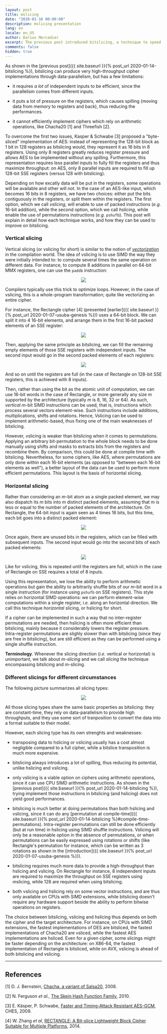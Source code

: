 ```yaml
---
layout: post
title: mslicing
date: "2020-01-16 00:00:00"
description: mslicing presentation
lang: en
locale: en_US
author: Darius Mercadier
excerpt: The previous post introduced bitslicing, a technique to speed up cipher implementations by introducing huge amounts of data-parallelism. However, this technique cannot be applied on ciphers relying on arithmetic operations, puts a lot of pressure on registers, and requires a lot of independent inputs to be efficient. In order to overcome those issues, we propose a generalization of bitslicing called mslicing. Msliced codes use much fewer registers than bitsliced ones, and can fully exploit the capabilities of SIMD extensions.
comments: false
hidden: true
---
```



<!--
Introduction
 - limitations bitslicing
   + parallelism
   + register pressure
   + arithmetics
 - K&S byteslice AES
   + 16x8 instead of 1x128
   + less register pressure
   + less parallelism
 - 2 data layouts
   + vslicing, allows arithmetics
   + hslicing allows permutations
-->

As shown in the [previous post]({{ site.baseurl }}{% post_url
2020-01-14-bitslicing %}), bitslicing can produce very
high-throughput cipher implementations through data-parallelism, but
has a few limitations:

 - it requires _a lot_ of independent inputs to be efficient, since
   the parallelism comes from different inputs.
   
 - it puts a lot of pressure on the registers, which causes spilling
   (moving data from memory to registers and back), thus reducing the
   performances.

 - it cannot efficiently implement ciphers which rely on arithmetic
   operations, like Chacha20 [1] and Threefish [2].


To overcome the first two issues, Kasper & Schwabe [3] proposed a
"byte-sliced" implementation of AES: instead of representing the
128-bit block as 1 bit in 128 registers as bitslicing would, they
represent it as 16 bits in 8 registers. Using only 8 registers greatly
reduces register pressure and allows AES to be implemented without any
spilling. Furthermore, this representation requires less parallel
inputs to fully fill the registers and thus maximize throughput: on
AES, only 8 parallel inputs are required to fill up 128-bit SSE
registers (versus 128 with bitslicing). 


Depending on how excatly data will be put in the registers, some
operations will be available and other will not. In the case of an
AES-like input, which becomes 16 bits in 8 registers, we have two
choices: either put the bits contiguously in the registers, or split
them within the registers. The first option, which we call _vslicing_,
will enable to use of packed instructions (_e.g._ 16-bit addition),
while the second option, which we call _hslicing_, while enable the
use of permutations instructions (_e.g._ `pshufb`). This post will
explain in detail how each technique works, and how they can be used
to improve on bitslicing.


<!--
Vertical slicing
 - =~ vectorization?
 - bits are packed together
   * example: Rectangle (re-use slide from PLDI)
 - can use arithmetic operations
 - best implems of Serpent and Chacha use Vslicing
-->
### Vertical slicing


Vertical slicing (or vslicing for short) is similar to the notion of
[_vectorization_](https://en.wikipedia.org/wiki/Automatic_vectorization)
in the compilation world. The idea of vslicing is to use SIMD the way
they were initially intended to: to compute several times the same
operation on different data. For instance, to compute 8 additions in
parallel on 64-bit MMX registers, one can use the `paddb` instruction:

<p align="center">
<img src="{{ site.baseurl }}/assets/images/blog/paddb-small.png">
</p>

Compilers typically use this trick to optimize loops. However, in the
case of vslicing, this is a whole-program transformation; quite like
vectorizing an entire cipher.

For instance, the Rectangle cipher [4] (presented [earlier]({{
site.baseurl }}{% post_url 2020-01-07-usuba-genesis %})) uses a 64-bit
block. We can split it into 4 16-bit elements, and arrange them in the
first 16-bit packed elements of an SSE register:

<p align="center">
<img src="{{ site.baseurl }}/assets/images/blog/vslicing_oneway_small.png">
</p>

Then, applying the same principle as bitslicing, we can fill the
remaining empty elements of those SSE registers with independent
inputs. The second input would go in the second packed elements of
each registers:

<p align="center">
<img src="{{ site.baseurl }}/assets/images/blog/vslicing_twoway_small.png">
</p>

And so on until the registers are full (in the case of Rectangle on
128-bit SSE registers, this is achieved with 8 inputs).

Then, rather than using the bit as the atomic unit of computation, we
can use 16-bit words in the case of Rectangle, or more generally any
size _m_ supported by the architecture (typically _m_ is 8, 16, 32 or
64). As such, _vertical_ _m_-bit SIMD instructions can be used, that
is, instructions which process several vectors element-wise. Such
instructions include additions, multiplications, shifts and
rotations. Hence, Vslicing can be used to implement arithmetic-based,
thus fixing one of the main weaknesses of bitslicing.

However, vslicing is weaker than bitslicing when it comes to
permutations. Applying an arbitrary bit-permutation to the whole block
needs to be done manually using shifts and masks to extracts bits from
the registers and recombine them. By comparison, this could be done at
compile time with bitslicing. Nevertheless, for some ciphers, like
AES, where permutations are only done within each 16-bit elements (as
opposed to "between each 16-bit elements as well"), a better layout of
the data can be used to perform more efficient permutations. This
layout is the basis of horizontal slicing.


<!--
Horizontal slicing
 - cf example from previous paragraph
 - bits are splitted within the registers
 - still cannot use arithmetic
 - can use permutations
   + example? (eg, vpshufb on AES's shiftrows?)
 - best implementations of AES use hslicing
-->
### Horizontal slicing

Rather than considering an _m_-bit atom as a single packed element, we
may also dispatch its _m_ bits into _m_ distinct packed elements,
assuming that m is less or equal to the number of packed elements of
the architecture. On Rectangle, the 64-bit input is again seen as 4
times 16 bits, but this time, each bit goes into a distinct packed
element:

<p align="center">
<img src="{{ site.baseurl }}/assets/images/blog/hslicing_oneway_small.png">
</p>

Once again, there are unused bits in the registers, which can be
filled with subsequent inputs. The second input would go into the
second bits of each packed elements:

<p align="center">
<img src="{{ site.baseurl }}/assets/images/blog/hslicing_twoway_small.png">
</p>

Like for vslicing, this is repeated until the registers are full,
which in the case of Rectangle on SSE requires a total of 8 inputs.


Using this representation, we lose the ability to perform arithmetic
operations but gain the ability to arbitrarily shuffle bits of our
_m_-bit word in a single instruction (for instance using `pshufb` on
SSE registers). This style relies on horizontal SIMD operations: we
can perform element-wise computations within a single register, _i.e._
along an horizontal direction. We call this technique _horizontal_
slicing, or hslicing for short. 

If a cipher can be implemented in such a way that no inter-register
permutations are needed, then hslicing is often more efficient than
bitslicing, mainly because it considerably lowers the register
pressure. Intra-register permutations are slighly slower than with
bitslicing (since they are free in bitslicing), but are still
efficient as they can be performed using a single shuffle instruction.


**Terminology**. Whenever the slicing direction (_i.e._ vertical or
horizontal) is unimportant, we talk about _m-slicing_ and we call
_slicing_ the technique encompassing bitslicing and _m_-slicing.



<!--
Slicings comparison
 - same basis: constant-time, data-parallelism, transpostion
 - strengths/weaknesses:
   + transposition
     * vslicing cheap
     * hslicing somewhat cheap
     * bitslicing expensive
   + register pressure
   + arithmetics
   + permutations
     * bitslicing: compile-time
     * hslicing: pshufb
   + parallelism required
     * bitslicing needs _a lot_ of data
   + CPU SIMD instructions
     * mslicing only with SIMD instructions
-->

### Different slicings for different circumstances

The following picture summarizes all slicing types:


<p align="center">
<img src="{{ site.baseurl }}/assets/images/blog/slicings_small.png">
</p>

All those slicing types share the same basic properties as bitslicing:
they are constant-time, they rely on data-parallelism to provide high
throughputs, and they use some sort of tranposition to convert the
data into a format suitable to their model.

However, each slicing type has its own strenghts and weaknesses:

 - transposing data to hslicing or vslicing usually has a cost almost
   negligible compared to a full cipher, while a bitslice
   transposition is much more expensive.
   
 - bitslicing always introduces a lot of spilling, thus reducing its
   potential, unlike hslicing and vslicing.
   
 - only vslicing is a viable option on ciphers using arithmetic
   operations, since it can use CPU SIMD arithmetic instructions. As
   shown in the [previous post]({{ site.baseurl }}{% post_url
   2020-01-14-bitslicing %}), trying implement those instructions in
   bitslicing (and hslicing) does not yield good performances.
   
 - bitslicing is much better at doing permutations than both hslicing
   and vslicing, since it can do any [permutation at compile-time]({{
   site.baseurl }}{% post_url 2020-01-14-bitslicing
   %}#compile-time-permutations). Intra-register permutations can
   still be done efficiently (but at run time) in hslicing using SIMD
   shuffle instructions. Vslicing will only be a reasonable option in
   the absence of permutations, or when permutations can be easily
   expressed using rotations or shifts (like Rectangle's permutation
   for instance, which can be written as 3 rotations as shown in the
   [introduction]({{ site.baseurl }}{% post_url
   2020-01-07-usuba-genesis %})).
   
 - bitslicing requires much more data to provide a high-throughput
   than hslicing and vslicing. On Rectangle for instance, 8
   independent inputs are required to maximize the throughput on SSE
   registers using <i>m</i>slicing, while 128 are required when using
   bitslicing.

 - both vslicing and hslicing rely on some vector instructions, and
   are thus only available on CPUs with SIMD extensions, while
   bitslicing doesn't require any hardware support beside the ability
   to perform bitwise operations on registers.

<!-- 
Conclusion
 - slicing choice depends on cipher & architecture
 - DES: bitslice
 - Chacha20: vslice
 - AES: hslice
 - Rectangle:
   + SIMD: vslice
   + no-SIMD: bitslice
   + no transpo: vslice/hslice
-->
The choice between bitslicing, vslicing and hslicing thus depends on
both the cipher and the target architecture. For instance, on CPUs
with SIMD extensions, the fastest implementations of DES are
bitsliced, the fastest implementations of Chacha20 are vsliced, while
the fastest AES implementations are hsliced. Even for a given cipher,
some slicings might be faster depending on the architecture: on
X86-64, the fastest implementation of Rectangle is bitsliced, while on
AVX, vslicing is ahead of both bitslicing and vslicing.



---

## References

[1] D. J. Bernstein, [Chacha, a variant of Salsa20](https://cr.yp.to/chacha/chacha-20080128.pdf), 2008.

[2] N. Ferguson _et al._, [The Skein Hash Function Family](https://www.schneier.com/academic/paperfiles/skein1.3.pdf), 2010.

[3] E. Käsper, P. Schwabe, [Faster and Timing-Attack Resistant AES-GCM](https://www.esat.kuleuven.be/cosic/publications/article-1261.pdf), CHES, 2009.

[4] W. Zhang _et al_, [RECTANGLE: A Bit-slice Lightweight Block Cipher Suitable for Multiple Platforms](https://eprint.iacr.org/2014/084.pdf), 2014.
